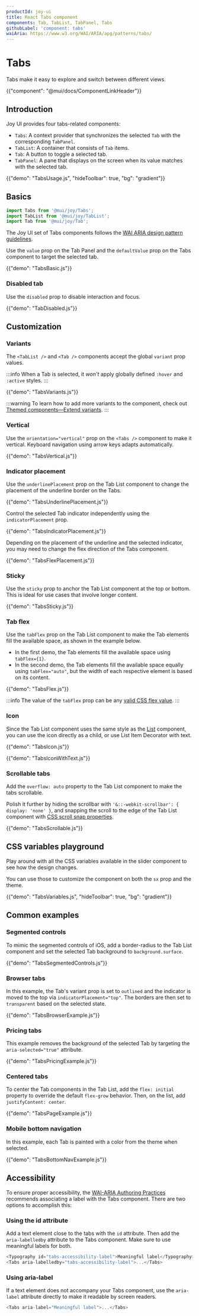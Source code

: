 ```yaml
---
productId: joy-ui
title: React Tabs component
components: Tab, TabList, TabPanel, Tabs
githubLabel: 'component: tabs'
waiAria: https://www.w3.org/WAI/ARIA/apg/patterns/tabs/
---
```


# Tabs

<p class="description">Tabs make it easy to explore and switch between different views.</p>

{{"component": "@mui/docs/ComponentLinkHeader"}}

## Introduction

Joy UI provides four tabs-related components:

- `Tabs`: A context provider that synchronizes the selected `Tab` with the corresponding `TabPanel`.
- `TabList`: A container that consists of `Tab` items.
- `Tab`: A button to toggle a selected tab.
- `TabPanel`: A pane that displays on the screen when its value matches with the selected tab.

{{"demo": "TabsUsage.js", "hideToolbar": true, "bg": "gradient"}}

## Basics

```jsx
import Tabs from '@mui/joy/Tabs';
import TabList from '@mui/joy/TabList';
import Tab from '@mui/joy/Tab';
```

The Joy UI set of Tabs components follows the [WAI ARIA design pattern guidelines](https://www.w3.org/WAI/ARIA/apg/patterns/tabs/).

Use the `value` prop on the Tab Panel and the `defaultValue` prop on the Tabs component to target the selected tab.

{{"demo": "TabsBasic.js"}}

### Disabled tab

Use the `disabled` prop to disable interaction and focus.

{{"demo": "TabDisabled.js"}}

## Customization

### Variants

The `<TabList />` and `<Tab />` components accept the global `variant` prop values.

:::info
When a Tab is selected, it _won't_ apply globally defined `:hover` and `:active` styles.
:::

{{"demo": "TabsVariants.js"}}

:::warning
To learn how to add more variants to the component, check out [Themed components—Extend variants](/joy-ui/customization/themed-components/#extend-variants).
:::

### Vertical

Use the `orientation="vertical"` prop on the `<Tabs />` component to make it vertical.
Keyboard navigation using arrow keys adapts automatically.

{{"demo": "TabsVertical.js"}}

### Indicator placement

Use the `underlinePlacement` prop on the Tab List component to change the placement of the underline border on the Tabs.

{{"demo": "TabsUnderlinePlacement.js"}}

Control the selected Tab indicator independently using the `indicatorPlacement` prop.

{{"demo": "TabsIndicatorPlacement.js"}}

Depending on the placement of the underline and the selected indicator, you may need to change the flex direction of the Tabs component.

{{"demo": "TabsFlexPlacement.js"}}

### Sticky

Use the `sticky` prop to anchor the Tab List component at the top or bottom.
This is ideal for use cases that involve longer content.

{{"demo": "TabsSticky.js"}}

### Tab flex

Use the `tabFlex` prop on the Tab List component to make the Tab elements fill the available space, as shown in the example below.

- In the first demo, the Tab elements fill the available space using `tabFlex={1}`.
- In the second demo, the Tab elements fill the available space equally using `tabFlex="auto"`, but the width of each respective element is based on its content.

{{"demo": "TabsFlex.js"}}

:::info
The value of the `tabFlex` prop can be any [valid CSS flex value](https://developer.mozilla.org/en-US/docs/Web/CSS/flex).
:::

### Icon

Since the Tab List component uses the same style as the [List](/joy-ui/react-list/) component, you can use the icon directly as a child, or use List Item Decorator with text.

{{"demo": "TabsIcon.js"}}

{{"demo": "TabsIconWithText.js"}}

### Scrollable tabs

Add the `overflow: auto` property to the Tab List component to make the tabs scrollable.

Polish it further by hiding the scrollbar with `'&::-webkit-scrollbar': { display: 'none' }`, and snapping the scroll to the edge of the Tab List component with [CSS scroll snap properties](https://developer.mozilla.org/en-US/docs/Web/CSS/CSS_scroll_snap).

{{"demo": "TabsScrollable.js"}}

## CSS variables playground

Play around with all the CSS variables available in the slider component to see how the design changes.

You can use those to customize the component on both the `sx` prop and the theme.

{{"demo": "TabsVariables.js", "hideToolbar": true, "bg": "gradient"}}

## Common examples

### Segmented controls

To mimic the segmented controls of iOS, add a border-radius to the Tab List component and set the selected Tab background to `background.surface`.

{{"demo": "TabsSegmentedControls.js"}}

### Browser tabs

In this example, the Tab's variant prop is set to `outlined` and the indicator is moved to the top via `indicatorPlacement="top"`.
The borders are then set to `transparent` based on the selected state.

{{"demo": "TabsBrowserExample.js"}}

### Pricing tabs

This example removes the background of the selected Tab by targeting the `aria-selected="true"` attribute.

{{"demo": "TabsPricingExample.js"}}

### Centered tabs

To center the Tab components in the Tab List, add the `flex: initial` property to override the default `flex-grow` behavior.
Then, on the list, add `justifyContent: center`.

{{"demo": "TabsPageExample.js"}}

### Mobile bottom navigation

In this example, each Tab is painted with a color from the theme when selected.

{{"demo": "TabsBottomNavExample.js"}}

## Accessibility

To ensure proper accessibility, the [WAI-ARIA Authoring Practices](https://www.w3.org/WAI/ARIA/apg/patterns/tabs/#wai-aria-roles-states-and-properties-22) recommends associating a label with the Tabs component.
There are two options to accomplish this:

### Using the id attribute

Add a text element close to the tabs with the `id` attribute.
Then add the `aria-labelledby` attribute to the Tabs component.
Make sure to use meaningful labels for both.

```js
<Typography id="tabs-accessibility-label">Meaningful label</Typography>
<Tabs aria-labelledby="tabs-accessibility-label">...</Tabs>
```

### Using aria-label

If a text element does not accompany your Tabs component, use the `aria-label` attribute directly to make it readable by screen readers.

```js
<Tabs aria-label="Meaningful label">...</Tabs>
```
